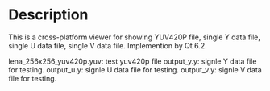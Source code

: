 <!--
 * @Copyright: xvsos
 * @Author: xvs
 * @Date: 2022-02-12 16:16:48
 * @LastEditTime: 2022-02-12 16:27:21
 * @LastEditors: OsenbergQu
 * @FilePath: /YUVViewer/README.md
 * @Description: 
-->
# Description
This is a cross-platform viewer for showing YUV420P file, single Y data file, single U data file, single V data file.
Implemention by Qt 6.2.

lena_256x256_yuv420p.yuv: test yuv420p file
output_y.y: signle Y data file for testing.
output_u.y: signle U data file for testing.
output_v.y: signle V data file for testing.
